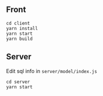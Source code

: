 ## Front

```
cd client
yarn install
yarn start
yarn build
```

## Server

Edit sql info in `server/model/index.js` 

```
cd server
yarn start
```
